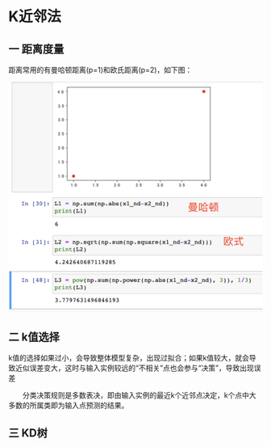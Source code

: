 # K近邻法

## 一 距离度量

距离常用的有曼哈顿距离(p=1)和欧氏距离(p=2)，如下图：

![](./pic/lession3/1.jpg)


## 二 k值选择

k值的选择如果过小，会导致整体模型复杂，出现过拟合；如果k值较大，就会导致近似误差变大，这时与输入实例较远的“不相关”点也会参与“决策”，导致出现误差

&emsp;&emsp;分类决策规则是多数表决，即由输入实例的最近k个近邻点决定，k个点中大多数的所属类即为输入点预测的结果。

## 三 KD树